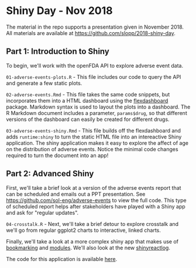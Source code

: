 # Shiny Day - Nov 2018

The material in the repo supports a presentation given in November 2018.
All materials are available at https://github.com/slopp/2018-shiny-day.


## Part 1: Introduction to Shiny

To begin, we'll work with the openFDA API to explore adverse event data.

`01-adverse-events-plots.R` - This file includes our code to query the API and generate a few static plots.

`02-adverse-events.Rmd` - This file takes the same code snippets, but incorporates them into a HTML dashboard using the [flexdashboard](https://rstudio.github.io/flexdashboard) package. Markdown syntax is used to layout the plots into a dashboard. The R Markdown document includes a parameter, `params$drug`, so that different versions of the dashboard can easily be created for different drugs.

`03-adverse-events-shiny.Rmd` - This file builds off the flexdashboard and adds `runtime:shiny` to turn the static HTML file into an intereactive Shiny application. The shiny application makes it easy to explore the affect of age on the distribution of adverse events. Notice the minimal code changes required to turn the document into an app!

## Part 2: Advanced Shiny

First, we'll take a brief look at a version of the adverse events report that can be scheduled and emails out a PPT presentation. See https://github.com/sol-eng/adverse-events to view the full code. This type of scheduled report helps after stakeholders have played with a Shiny app and ask for "regular updates".

`04-crosstalk.R` - Next, we'll take a brief detour to explore crosstalk and we'll go from regular ggplot2 charts to interactive, linked charts. 

Finally, we'll take a look at a more complex shiny app that makes use of [bookmarking](https://shiny.rstudio.com/articles/bookmarking-state.html) and [modules](https://shiny.rstudio.com/articles/modules.html). We'll also look at the new [shinyreactlog](https://github.com/rstudio/shinyreactlog). 

The code for this application is available [here](https://github.com/jcheng5/rpharma-demo).

